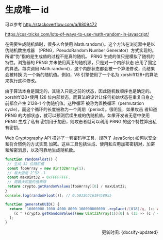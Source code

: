 # 生成唯一 id

可以参考 http://stackoverflow.com/a/8809472

https://css-tricks.com/lots-of-ways-to-use-math-random-in-javascript/


在需要生成随机值时，很多人会使用 Math.random()。这个方法在浏览器中是以伪随机数生成器
（PRNG，PseudoRandom Number Generator）方式实现的。所谓“伪”指的是生成值的过程不是真的随机。
PRNG 生成的值只是模拟了随机的特性。浏览器的 PRNG 并未使用真正的随机源，只是对一个内部状态
应用了固定的算法。每次调用 Math.random()，这个内部状态都会被一个算法修改，而结果会被转换
为一个新的随机值。例如，V8 引擎使用了一个名为 xorshift128+的算法来执行这种修改。


由于算法本身是固定的，其输入只是之前的状态，因此随机数顺序也是确定的。xorshift128+使用
128 位内部状态，而算法的设计让任何初始状态在重复自身之前都会产生 2128–1 个伪随机值。这种循环
被称为置换循环（permutation cycle），而这个循环的长度被称为一个周期（period）。很明显，如果攻击
者知道 PRNG 的内部状态，就可以预测后续生成的伪随机值。如果开发者无意中使用 PRNG 生成了私有
密钥用于加密，则攻击者就可以利用 PRNG 的这个特性算出私有密钥。

Web Cryptography API 描述了一套密码学工具，规范了 JavaScript 如何以安全和符合惯例的方式实现
加密。这些工具包括生成、使用和应用加密密钥对，加密和解密消息，以及可靠地生成随机数。

```ts
function randomFloat() { 
 // 生成 32 位随机值
 const fooArray = new Uint32Array(1); 
 // 最大值是 2^32 –1
 const maxUint32 = 0xFFFFFFFF; 
 // 用最大可能的值来除
 return crypto.getRandomValues(fooArray)[0] / maxUint32; 
} 
console.log(randomFloat()); // 0.5033651619458955
```

```ts
function generateUUID() {
  return '10000000-1000-4000-8000-100000000000'.replace(/[018]/g, (c: any) =>
    (c ^ (crypto.getRandomValues(new Uint32Array(1))[0] & (15 >> (c / 4)))).toString(16)
  );
}
```

<div style="float: right">更新时间: {docsify-updated}</div>
